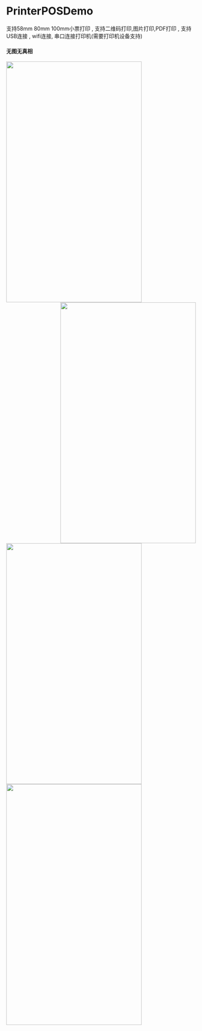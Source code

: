 # PrinterPOSDemo
支持58mm 80mm 100mm小票打印 , 支持二维码打印,图片打印,PDF打印 , 支持USB连接 , wifi连接, 串口连接打印机(需要打印机设备支持)

#### 无图无真相<br/>
<img src="https://github.com/juesai2015/PrinterPOSDemo/raw/master/screenshot/Screenshot1.png" width="360" height="640" align="left"/>
<img src="https://github.com/juesai2015/PrinterPOSDemo/raw/master/screenshot/Screenshot2.png" width="360" height="640" align="right"/><br/>
<img src="https://github.com/juesai2015/PrinterPOSDemo/raw/master/screenshot/1538187574944.gif" width="360" height="640" />
<img src="https://github.com/juesai2015/PrinterPOSDemo/raw/master/screenshot/1538188537894.jpg" width="360" height="640" /><br/>


